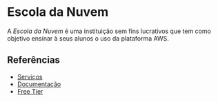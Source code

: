 # Escola da Nuvem
A _Escola da Nuvem_ é uma instituição sem fins lucrativos que tem como objetivo ensinar à seus alunos o uso da plataforma AWS.

## Referências
- [Serviços](./SERVICOS.md)
- [Documentação](https://aws.amazon.com/documentation/)
- [Free Tier](https://aws.amazon.com/free/)